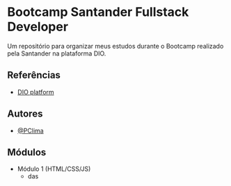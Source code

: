 
# Bootcamp Santander Fullstack Developer

Um repositório para organizar meus estudos durante o Bootcamp realizado pela Santander na plataforma DIO.

## Referências

 - [DIO platform](https://www.dio.me)
## Autores

- [@PClima](https://www.github.com/PClima)


## Módulos

- Módulo 1 (HTML/CSS/JS)
    - das

